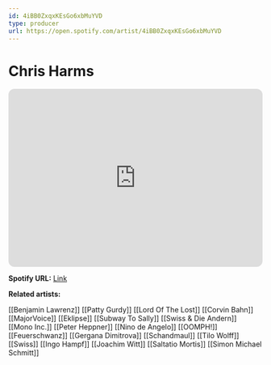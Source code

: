 ```yaml
---
id: 4iBB0ZxqxKEsGo6xbMuYVD
type: producer
url: https://open.spotify.com/artist/4iBB0ZxqxKEsGo6xbMuYVD
---
```

# Chris Harms

<iframe style="border-radius:12px" src="https://open.spotify.com/embed/artist/4iBB0ZxqxKEsGo6xbMuYVD" width="100%" height="352" frameBorder="0" allowfullscreen="" allow="autoplay; clipboard-write; encrypted-media; fullscreen; picture-in-picture" loading="lazy"></iframe>

**Spotify URL:** [Link](https://open.spotify.com/artist/4iBB0ZxqxKEsGo6xbMuYVD)

**Related artists:**

[[Benjamin Lawrenz]]
[[Patty Gurdy]]
[[Lord Of The Lost]]
[[Corvin Bahn]]
[[MajorVoice]]
[[Eklipse]]
[[Subway To Sally]]
[[Swiss & Die Andern]]
[[Mono Inc.]]
[[Peter Heppner]]
[[Nino de Angelo]]
[[OOMPH!]]
[[Feuerschwanz]]
[[Gergana Dimitrova]]
[[Schandmaul]]
[[Tilo Wolff]]
[[Swiss]]
[[Ingo Hampf]]
[[Joachim Witt]]
[[Saltatio Mortis]]
[[Simon Michael Schmitt]]
